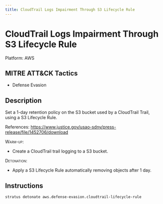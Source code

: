 ```yaml
---
title: CloudTrail Logs Impairment Through S3 Lifecycle Rule
---
```


# CloudTrail Logs Impairment Through S3 Lifecycle Rule




Platform: AWS

## MITRE ATT&CK Tactics


- Defense Evasion

## Description


Set a 1-day retention policy on the S3 bucket used by a CloudTrail Trail, using a S3 Lifecycle Rule.

References: https://www.justice.gov/usao-sdny/press-release/file/1452706/download

<span style="font-variant: small-caps;">Warm-up</span>: 

- Create a CloudTrail trail logging to a S3 bucket.

<span style="font-variant: small-caps;">Detonation</span>: 

- Apply a S3 Lifecycle Rule automatically removing objects after 1 day.


## Instructions

```bash title="Detonate with Stratus Red Team"
stratus detonate aws.defense-evasion.cloudtrail-lifecycle-rule
```